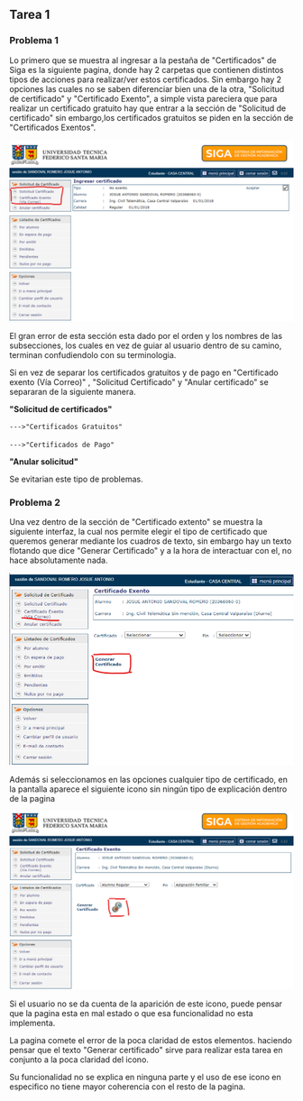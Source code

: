 ## **Tarea 1**
### **Problema 1**

Lo primero que se muestra al ingresar a la pestaña de "Certificados" de Siga es la siguiente pagina, donde hay 2 carpetas que contienen distintos tipos de acciones para realizar/ver estos certificados. Sin embargo hay 2 opciones las cuales no se saben diferenciar bien una de la otra, "Solicitud de certificado" y "Certificado Exento", a simple vista pareciera que para realizar un certificado gratuito hay que entrar a la sección de "Solicitud de certificado" sin embargo,los certificados gratuitos se piden en la sección de "Certificados Exentos".


![Imagen1](Imagenes/Img1.png)

El gran error de esta sección esta dado por el orden y los nombres de las subsecciones, los cuales en vez de guiar al usuario dentro de su camino, terminan confudiendolo con su terminologia. 

Si en vez de separar los certificados gratuitos y de pago en "Certificado exento (Vía Correo)" , "Solicitud Certificado" y "Anular certificado" se separaran de la siguiente manera.



**"Solicitud de certificados"**

    --->"Certificados Gratuitos"

    --->"Certificados de Pago"

**"Anular solicitud"**



Se evitarian este tipo de problemas.

### **Problema 2** 

Una vez dentro de la sección de "Certificado extento" se muestra la siguiente interfaz, la cual nos permite elegir el tipo de certificado que queremos generar mediante los cuadros de texto, sin embargo hay un texto flotando que dice "Generar Certificado" y a la hora de interactuar con el, no hace absolutamente nada. 

![Imagen2.png](Imagenes/Img2.png)

Además si seleccionamos en las opciones cualquier tipo de certificado, en la pantalla aparece el siguiente icono sin ningún tipo de explicación dentro de la pagina

![Imagen3.png](Imagenes/img3.png)

Si el usuario no se da cuenta de la aparición de este icono, puede pensar que la pagina esta en mal estado o que esa funcionalidad no esta implementa.

La pagina comete el error de la poca claridad de estos elementos. haciendo pensar que el texto "Generar certificado" sirve para realizar esta tarea en conjunto a la poca claridad del icono.

Su funcionalidad no se explica en ninguna parte y el uso de ese icono en especifico no tiene mayor coherencia con el resto de la pagina. 


